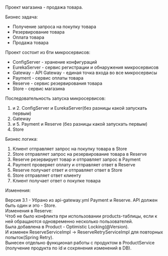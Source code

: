 Проект магазина - продажа товара.

Бизнес задача:
- Получение запроса на покупку товара
- Резервирование товара
- Оплата товара
- Продажа товара

Проект состоит из 6ти микросервисов:
- ConfigServer - хранение конфигураций
- EurekaServer - сервис регистрации и обнаружения микросервисов
- Gateway - API Gateway - единая точка входа во все микросервисы
- Payment - сервис оплаты товара
- Reserve - сервис резервирования товара
- Store - сервис магазина

Последовательность запуска микросервисов:
1. и 2. ConfigServer и EurekaServer(без разницы какой запускать первым)
3. Gateway
4. и 5. Payment и Reserve (без разницы какой запускать первым)
6. Store

Бизнес логика:
1. Клиент отправляет запрос на покупку товара в Store
2. Store отправляет запрос на резервирование товара в Reserve
3. Reserve резервирует товар и отправляет запрос в Payment
4. Payment проверяет оплату и отправляет ответ в Reserve
5. Reserve получает ответ и отправляет ответ в Store
6. Store отправляет ответ клиенту
7. Клиент получает ответ о покупке товара

Изменения:

Версия 3.1 - Убрано из api-gateway.yml Payment и Reserve. API должен быть один и это - Store.  
Изменения в Reserve:  
Чтоб не было конфликта при использовании products-таблицы, если к ней обращаются одновременно несколько пользователей.  
Была добавлена в Product - Optimistic Locking(@Version).   
И изменен ReserveServiceImpl -> ReserveRetryServiceImpl для повторных попыток(Spring Retry).  
Вынесен отдельно функционал работы с продуктом в ProductService (получение продукта по id и сохрянения изменений в DB).
